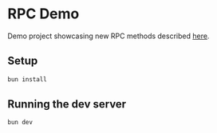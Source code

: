 # RPC Demo

Demo project showcasing new RPC methods described [here](https://hackmd.io/@lsr/proposal-for-new-wallet-rpcs).

## Setup

```bash
bun install
```

## Running the dev server

```bash
bun dev
```
